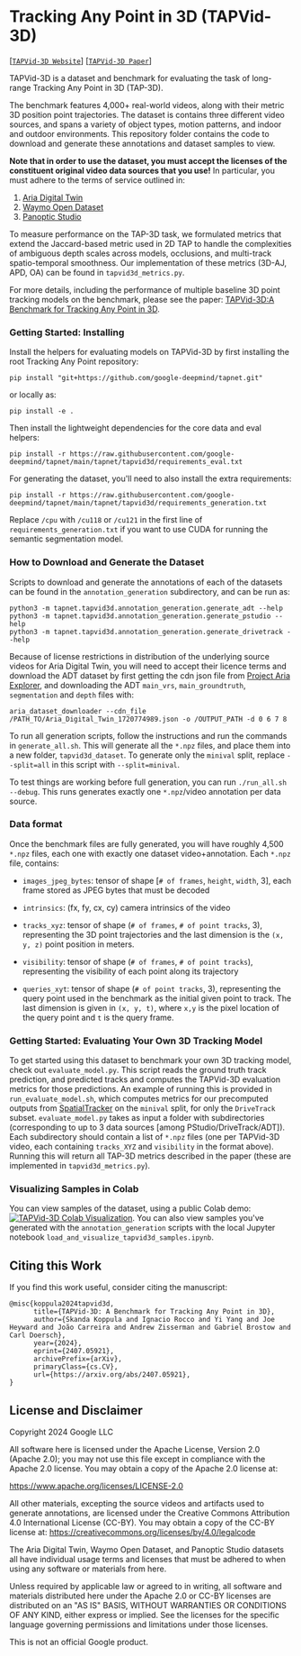 # Tracking Any Point in 3D (TAPVid-3D)

[[`TAPVid-3D Website`](https://tapvid3d.github.io/)] [[`TAPVid-3D Paper`](https://arxiv.org/abs/2407.05921)]

TAPVid-3D is a dataset and benchmark for evaluating the task of long-range
Tracking Any Point in 3D (TAP-3D).

The benchmark features 4,000+ real-world videos, along with their metric 3D
position point trajectories. The dataset is contains three different video
sources, and spans a variety of object types, motion patterns, and indoor and
outdoor environments. This repository folder contains the code to download and
generate these annotations and dataset samples to view.

**Note that in order to use the dataset, you must accept the licenses of the
constituent original video data sources that you use!** In particular, you must
adhere to the terms of service outlined in:

1.  [Aria Digital Twin](https://www.projectaria.com/datasets/adt/license/)
2.  [Waymo Open Dataset](https://waymo.com/open/terms/)
3.  [Panoptic Studio](http://domedb.perception.cs.cmu.edu/)

To measure performance on the TAP-3D task, we formulated metrics that extend the
Jaccard-based metric used in 2D TAP to handle the complexities of ambiguous
depth scales across models, occlusions, and multi-track spatio-temporal
smoothness. Our implementation of these metrics (3D-AJ, APD, OA) can be found in
`tapvid3d_metrics.py`.

For more details, including the performance of multiple baseline 3D point
tracking models on the benchmark, please see the paper:
[TAPVid-3D:A Benchmark for Tracking Any Point in 3D](http://arxiv.org).

### Getting Started: Installing

Install the helpers for evaluating models on TAPVid-3D by first installing the
root Tracking Any Point repository:

`pip install "git+https://github.com/google-deepmind/tapnet.git"`

or locally as:

`pip install -e .`

Then install the lightweight dependencies for the core data and eval helpers:

`pip install -r https://raw.githubusercontent.com/google-deepmind/tapnet/main/tapnet/tapvid3d/requirements_eval.txt`

For generating the dataset, you'll need to also install the extra requirements:

`pip install -r https://raw.githubusercontent.com/google-deepmind/tapnet/main/tapnet/tapvid3d/requirements_generation.txt`

Replace `/cpu` with `/cu118` or `/cu121` in the first line of
`requirements_generation.txt` if you want to use CUDA for running the semantic
segmentation model.


### How to Download and Generate the Dataset

Scripts to download and generate the annotations of each of the datasets can be
found in the `annotation_generation` subdirectory, and can be run as:

```
python3 -m tapnet.tapvid3d.annotation_generation.generate_adt --help
python3 -m tapnet.tapvid3d.annotation_generation.generate_pstudio --help
python3 -m tapnet.tapvid3d.annotation_generation.generate_drivetrack --help
```

Because of license restrictions in distribution of the underlying source videos
for Aria Digital Twin, you will need to accept their licence terms and download
the ADT dataset by first getting the cdn json file from
[Project Aria Explorer](https://explorer.projectaria.com/?v=%22Aria+Digital+Twin%22),
and downloading the ADT `main_vrs`, `main_groundtruth`, `segmentation` and `depth` files with:

`aria_dataset_downloader --cdn_file /PATH_TO/Aria_Digital_Twin_1720774989.json -o /OUTPUT_PATH -d 0 6 7 8`

To run all generation scripts, follow the instructions and run the commands in
`generate_all.sh`. This will generate all the `*.npz` files, and place them into
a new folder, `tapvid3d_dataset`. To generate only the `minival` split,
replace `--split=all` in this script with `--split=minival`.

To test things are working before full generation, you can run `./run_all.sh
--debug`. This runs generates exactly one `*.npz`/video annotation per data
source.

### Data format

Once the benchmark files are fully generated, you will have roughly 4,500
`*.npz` files, each one with exactly one dataset video+annotation. Each `*.npz`
file, contains:

*   `images_jpeg_bytes`: tensor of shape [`# of frames`, `height`, `width`, 3],
    each frame stored as JPEG bytes that must be decoded

*   `intrinsics`: (fx, fy, cx, cy) camera intrinsics of the video

*   `tracks_xyz`: tensor of shape (`# of frames`, `# of point tracks`, 3),
    representing the 3D point trajectories and the last dimension is the `(x, y,
    z)` point position in meters.

*   `visibility`: tensor of shape (`# of frames`, `# of point tracks`),
    representing the visibility of each point along its trajectory

*   `queries_xyt`: tensor of shape (`# of point tracks`, 3), representing the
    query point used in the benchmark as the initial given point to track. The
    last dimension is given in `(x, y, t)`, where `x,y` is the pixel location of
    the query point and `t` is the query frame.

### Getting Started: Evaluating Your Own 3D Tracking Model

To get started using this dataset to benchmark your own 3D tracking model, check
out `evaluate_model.py`. This script reads the ground truth track prediction,
and predicted tracks and computes the TAPVid-3D evaluation metrics for those
predictions. An example of running this is provided in `run_evaluate_model.sh`,
which computes metrics for our precomputed outputs from
[SpatialTracker](https://henry123-boy.github.io/SpaTracker/) on the `minival`
split, for only the `DriveTrack` subset. `evaluate_model.py`
takes as input a folder with subdirectories (corresponding to up to 3 data
sources [among PStudio/DriveTrack/ADT]). Each
subdirectory should contain a list of `*.npz` files
(one per TAPVid-3D video, each containing
`tracks_XYZ` and `visibility` in the format above).
Running this will return all TAP-3D metrics
described in the paper (these are implemented in `tapvid3d_metrics.py`).

### Visualizing Samples in Colab

You can view samples of the dataset, using a public Colab demo:
<a target="_blank" href=""><img src="https://colab.research.google.com/assets/colab-badge.svg" alt="TAPVid-3D Colab Visualization"/></a>.
You can also view samples you've generated with the `annotation_generation`
scripts with the local Jupyter notebook
`load_and_visualize_tapvid3d_samples.ipynb`.

## Citing this Work

If you find this work useful, consider citing the manuscript:

```
@misc{koppula2024tapvid3d,
      title={TAPVid-3D: A Benchmark for Tracking Any Point in 3D},
      author={Skanda Koppula and Ignacio Rocco and Yi Yang and Joe Heyward and João Carreira and Andrew Zisserman and Gabriel Brostow and Carl Doersch},
      year={2024},
      eprint={2407.05921},
      archivePrefix={arXiv},
      primaryClass={cs.CV},
      url={https://arxiv.org/abs/2407.05921},
}
```

## License and Disclaimer

Copyright 2024 Google LLC

All software here is licensed under the Apache License, Version 2.0 (Apache
2.0); you may not use this file except in compliance with the Apache 2.0
license. You may obtain a copy of the Apache 2.0 license at:

https://www.apache.org/licenses/LICENSE-2.0

All other materials, excepting the source videos and artifacts used to generate
annotations, are licensed under the Creative Commons Attribution 4.0
International License (CC-BY). You may obtain a copy of the CC-BY license at:
https://creativecommons.org/licenses/by/4.0/legalcode

The Aria Digital Twin, Waymo Open Dataset, and Panoptic Studio datasets all
have individual usage terms and licenses that must be adhered to when using any
software or materials from here.

Unless required by applicable law or agreed to in writing, all software and
materials distributed here under the Apache 2.0 or CC-BY licenses are
distributed on an "AS IS" BASIS, WITHOUT WARRANTIES OR CONDITIONS OF ANY KIND,
either express or implied. See the licenses for the specific language governing
permissions and limitations under those licenses.

This is not an official Google product.
